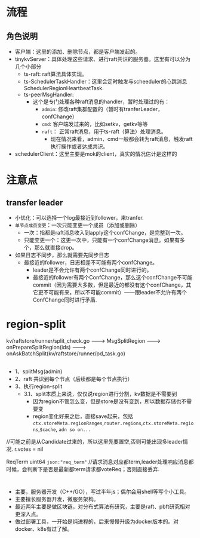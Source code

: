 # 流程

## 角色说明
- 客户端：这里的添加、删除节点，都是客户端发起的。
- tinykvServer：具体处理这些请求、进行raft共识的服务器。这里有可以分为几个小部分
  - ts-raft: raft算法具体实现。
  - ts-SchedulerTaskHandler：这里会定时触发与scheeduler的心跳消息SchedulerRegionHeartbeatTask.
  - ts-peerMsgHandler: 
    - 这个是专门处理各种raft消息的handler，暂时处理过的有：
      - `admin`: 修改raft集群配置的（暂时有tranferLeader，confChange）
      - `cmd`: 客户端发过来的，比如setkv，getkv等等
      - `raft`： 正常raft消息，用于ts-raft（算法）处理消息。
        - 现在情况来看，admin、cmd一般都会转为raft消息，触发raft执行操作或者达成共识。
- schedulerClient：这里主要是mok的client，真实的情况估计是这样的


# 注意点
## transfer leader
- 小优化：可以选择一个log最接近到follower，来tranfer.
- `单节点成员变更`：一次只能变更一个成员（添加或删除）
  - 一次：指都是raft消息收入到apply这个confChange，是完整到一次。
  - 只能变更一个：这更一次中，只能有一个confChange消息。如果有多个，那么就直接drop。
- 如果日志不同步，那么就需要先同步日志
  - 最接近的follower，日志相差不可能有两个confChange。
    - leader是不会允许有两个confChange同时进行的。
    - 最接近的follower有两个ConfChange，那么这个confChange不可能commit（因为需要大多数，但是最近的都没有这个confChange，其它更不可能有来，所以不可能commit）——跟leader不允许有两个ConfChange同时进行矛盾.


# region-split
kv/raftstore/runner/split_check.go  ---> MsgSplitRegion   ---> onPrepareSplitRegion(ids)  --->  onAskBatchSplit(kv/raftstore/runner/pd_task.go)

## 
- 1、splitMsg(admin) 
- 2、raft 共识到每个节点（后续都是每个节点执行） 
- 3、执行region-split 
  - 3.1、split本质上来说，仅仅说region进行分割，kv数据是不需要到
    - 因为region不管怎么变，但是store是没有变到，所以数据存储也不需要变
    - region变化好来之后，直接save起来，包括`ctx.storeMeta.regionRanges`,`router.regions`,`ctx.storeMeta.regions`,`$cache`, `adn so on...`


//可能之前是从Candidate过来的，所以这里先要置空,否则可能出现多leader情况.
	r.votes = nil

ReqTerm     uint64 `json:"req_term"`    //请求消息对应都term,leader处理响应消息都时候，会判断下是否是最新都term请求都voteReq；否则直接丢弃.


#
- 主要，服务器开发（C++/GO），写过半年js；偶尔会用shell等写个小工具。
- 主要擅长服务器开发，微服务架构。
- 最近两年主要是做区块链，对分布式算法有研究，主要是raft、pbft研究相对更深入点。
- 做过部署工具，一开始是纯进程的，后来慢慢升级为docker版本的。对docker、k8s有过了解。



















